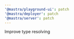 ```yaml
---
'@mastra/playground-ui': patch
'@mastra/deployer': patch
'@mastra/server': patch
---
```


Improve type resolving
